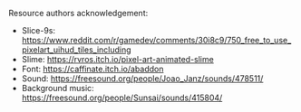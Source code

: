 Resource authors acknowledgement:
- Slice-9s: <https://www.reddit.com/r/gamedev/comments/30i8c9/750_free_to_use_pixelart_uihud_tiles_including>
- Slime: <https://rvros.itch.io/pixel-art-animated-slime>
- Font: <https://caffinate.itch.io/abaddon>
- Sound: <https://freesound.org/people/Joao_Janz/sounds/478511/>
- Background music: <https://freesound.org/people/Sunsai/sounds/415804/>